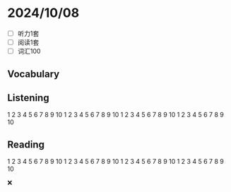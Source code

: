 # 2024/10/08 

- [ ] 听力1套
- [ ] 阅读1套 
- [ ] 词汇100 

## Vocabulary

## Listening
1 
2 
3 
4 
5 
6 
7 
8 
9 
10 
1 
2 
3 
4 
5 
6 
7 
8 
9 
10 
1 
2 
3 
4 
5 
6 
7 
8 
9 
10 
1 
2 
3 
4 
5 
6 
7 
8 
9 
10 

## Reading
1 
2 
3 
4 
5 
6 
7 
8 
9 
10 
1 
2 
3 
4 
5 
6 
7 
8 
9 
10 
1 
2 
3 
4 
5 
6 
7 
8 
9 
10 
1 
2 
3 
4 
5 
6 
7 
8 
9 
10 

❌

